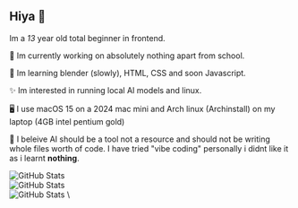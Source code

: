 ## Hiya 👋

Im a _13_ year old total beginner in frontend. 

🔭 Im currently working on absolutely nothing apart from school. 

🌱 Im learning blender (slowly), HTML, CSS and soon Javascript. 

✨ Im interested in running local AI models and linux. 

🖥️ I use macOS 15 on a 2024 mac mini and Arch linux (Archinstall) on my laptop (4GB intel pentium gold)

🤖 I beleive AI should be a tool not a resource and should not be writing whole files worth of code. I have tried "vibe coding" personally i didnt like it as i learnt **nothing**. 

![GitHub Stats](https://github-readme-stats.vercel.app/api?username=asherpayn&theme=dark&show_icons=true&hide_border=true&count_private=true#gh-dark-mode-only) \
![GitHub Stats](https://github-readme-stats.vercel.app/api/top-langs/?username=asherpayn&theme=dark&show_icons=true&hide_border=true&layout=compact#gh-dark-mode-only) \
![GitHub Stats](https://streak-stats.demolab.com?user=asherpayn&theme=dark&hide_border=true#gh-dark-mode-only) \
<!--
**Asherpayn/Asherpayn** is a ✨ _special_ ✨ repository because its `README.md` (this file) appears on your GitHub profile.

Here are some ideas to get you started:

- 🔭 I’m currently working on ...
- 🌱 I’m currently learning ...
- 👯 I’m looking to collaborate on ...
- 🤔 I’m looking for help with ...
- 💬 Ask me about ...
- 📫 How to reach me: ...
- 😄 Pronouns: ...
- ⚡ Fun fact: ...
-->
